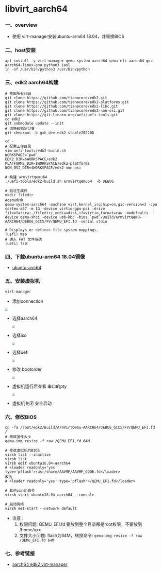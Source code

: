 # libvirt_aarch64

### 一、overview

- 使用 virt-manager安装ubuntu-arm64 18.04，并替换BIOS

### 二、host安装

```shell
apt install -y virt-manager qemu-system-aarch64 qemu-efi-aarch64 gcc-aarch64-linux-gnu python3 iasl
ln -sf /usr/bin/python3 /usr/bin/python
```

### 三、edk2 aarch64构建

```shell
# 拉取所有代码
git clone https://github.com/tianocore/edk2.git
git clone https://github.com/tianocore/edk2-platforms.git
git clone https://github.com/tianocore/edk2-libc.git
git clone https://github.com/tianocore/edk2-non-osi.git
git clone https://git.linaro.org/uefi/uefi-tools.git
cd edk2
git submodule update --init
# 切换到稳定分支
git checkout -b gxh_dev edk2-stable202208

cd -
# 配置工作目录
vim uefi-tools/edk2-build.sh
WORKSPACE=`pwd`
EDK2_DIR=$WORKSPACE/edk2
PLATFORMS_DIR=$WORKSPACE/edk2-platforms
NON_OSI_DIR=$WORKSPACE/edk2-non-osi

# 构建 armvirtqemu64
./uefi-tools/edk2-build.sh armvirtqemu64  -b DEBUG

# 验证生成件
mkdir filedir
#qemu命令
qemu-system-aarch64 -machine virt,kernel_irqchip=on,gic-version=3 -cpu cortex-a57 -m 1G -device virtio-gpu-pci -drive file=fat:rw:./filedir/,media=disk,if=virtio,format=raw -nodefaults  -device qemu-xhci -device usb-kbd -bios `pwd`/Build/ArmVirtQemu-AARCH64/DEBUG_GCC5/FV/QEMU_EFI.fd -serial stdio

# Displays or defines file system mappings.
(uefi) map
# 进入 FAT 文件系统
(uefi) fs0:
```

### 四、下载ubuntu-arm64 18.04镜像

- [ubuntu-arm64](https://mirrors.tuna.tsinghua.edu.cn/ubuntu-cdimage/ubuntu/releases/18.04/release/)

### 五、安装虚拟机

```shell
virt-manager
```

- 添加connection

<img src="../assets/addConnection.png" style="zoom: 50%;" />

- 选择aarch64

  <img src="../assets/virt_aarch64.png" style="zoom: 50%;" />

- 选择iso

  <img src="../assets/local_iso.png" style="zoom:50%;" />

- 选择uefi

  <img src="../assets/select_uefi.png" style="zoom:50%;" />

- 修改 bootorder

  <img src="../assets/change_boot_order.png" style="zoom:50%;" />

- 虚拟机运行后查看 串口的pty

  <img src="../assets/serial_pty.png" style="zoom:50%;" />

- 虚拟机关闭 安全启动

### 六、修改BIOS

```shell
cp -fa /root/edk2/Build/ArmVirtQemu-AARCH64/DEBUG_GCC5/FV/QEMU_EFI.fd /
# 修改固件大小
qemu-img resize -f raw /QEMU_EFI.fd 64M

# 修改虚拟机的BIOS
virsh list --inactive
virsh list
virsh edit ubuntu18.04-aarch64
# <loader readonly='yes' type='pflash'>/usr/share/AAVMF/AAVMF_CODE.fd</loader>
改为
# <loader readonly='yes' type='pflash'>/QEMU_EFI.fd</loader>

# 其他virsh命令
virsh start ubuntu18.04-aarch64 --console

# 启动网络
virsh net-start --network default
```

- 注意：
  1. 权限问题: QEMU_EFI.fd 要放到整个目录都是root权限，不要放到 /home/xxx
  2. 文件大小问题: flash为64M，转换命令: `qemu-img resize -f raw /QEMU_EFI.fd 64M`

### 七、参考链接

- [aarch64 edk2 virt-manager](https://www.cnblogs.com/rayuu/p/17684176.html)